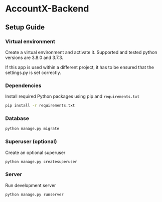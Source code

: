 # AccountX-Backend

## Setup Guide

### Virtual environment
Create a virtual environment and activate it.
Supported and tested python versions are 3.8.0 and 3.7.3.

If this app is used within a different project, it has to be ensured that the settings.py is set correctly.

### Dependencies
Install required Python packages using pip and `requirements.txt`
```bash
pip install -r requirements.txt
```

### Database
```bash
python manage.py migrate
```

### Superuser (optional)
Create an optional superuser
```bash
python manage.py createsuperuser
```

### Server
Run development server
```bash
python manage.py runserver
```
